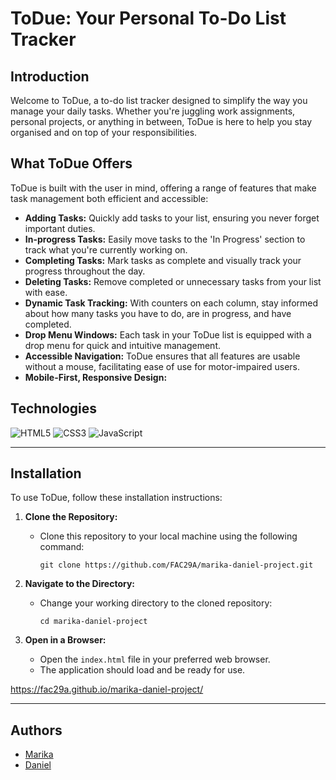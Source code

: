# ToDue: Your Personal To-Do List Tracker

## Introduction

Welcome to ToDue, a to-do list tracker designed to simplify the way you manage your daily tasks. Whether you're juggling work assignments, personal projects, or anything in between, ToDue is here to help you stay organised and on top of your responsibilities.

## What ToDue Offers

ToDue is built with the user in mind, offering a range of features that make task management both efficient and accessible:

- **Adding Tasks:** Quickly add tasks to your list, ensuring you never forget important duties.
- **In-progress Tasks:** Easily move tasks to the 'In Progress' section to track what you're currently working on. 
- **Completing Tasks:** Mark tasks as complete and visually track your progress throughout the day.
- **Deleting Tasks:** Remove completed or unnecessary tasks from your list with ease.
- **Dynamic Task Tracking:** With counters on each column, stay informed about how many tasks you have to do, are in progress, and have completed.
- **Drop Menu Windows:** Each task in your ToDue list is equipped with a drop menu for quick and intuitive management.
- **Accessible Navigation:** ToDue ensures that all features are usable without a mouse, facilitating ease of use for motor-impaired users.
- **Mobile-First, Responsive Design:** 

## Technologies

![HTML5](https://img.shields.io/badge/html5-%23E34F26.svg?style=for-the-badge&logo=html5&logoColor=white) 
![CSS3](https://img.shields.io/badge/css3-%231572B6.svg?style=for-the-badge&logo=css3&logoColor=white) 
![JavaScript](https://img.shields.io/badge/javascript-%23323330.svg?style=for-the-badge&logo=javascript&logoColor=%23F7DF1E)

---

## Installation

To use ToDue, follow these installation instructions:

1. **Clone the Repository:**
   - Clone this repository to your local machine using the following command:
     ```
     git clone https://github.com/FAC29A/marika-daniel-project.git
     ```

2. **Navigate to the Directory:**
   - Change your working directory to the cloned repository:
     ```
     cd marika-daniel-project
     ```

3. **Open in a Browser:**
   - Open the `index.html` file in your preferred web browser.
   - The application should load and be ready for use.
  
https://fac29a.github.io/marika-daniel-project/

---

## Authors

- [Marika](https://github.com/MarikaBBB)
- [Daniel](https://github.com/DanielMA7)
